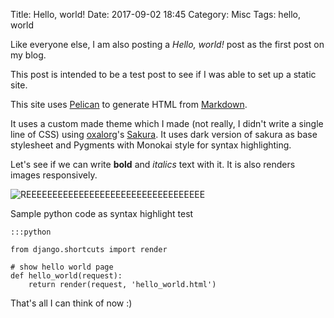 Title: Hello, world!
Date: 2017-09-02 18:45
Category: Misc
Tags: hello, world

Like everyone else, I am also posting a _Hello, world!_ post as the first post on my blog.

This post is intended to be a test post to see if I was able to set up a static site.


This site uses [Pelican](https://getpelican.com/) to generate HTML from [Markdown](https://daringfireball.net/projects/markdown/syntax).

It uses a custom made theme which I made (not really, I didn't write a single line of CSS) using [oxalorg](https://oxal.org/)'s [Sakura](https://github.com/oxalorg/sakura). It uses dark version of sakura as base stylesheet and Pygments with Monokai style for syntax highlighting.

Let's see if we can write **bold** and _italics_ text with it. It is also renders images responsively.

![REEEEEEEEEEEEEEEEEEEEEEEEEEEEEEEEEE]({filename}/images/reeeeeeeeeeeeeeeeeeeeeeeeeeeee.jpg)


Sample python code as syntax highlight test

	:::python

	from django.shortcuts import render

	# show hello world page
	def hello_world(request):
		return render(request, 'hello_world.html')

That's all I can think of now :)
